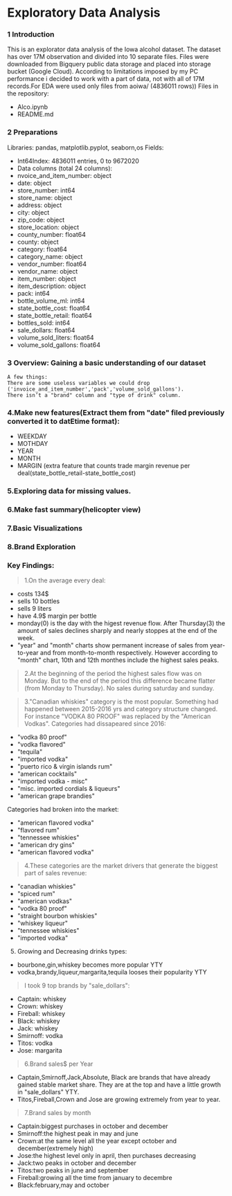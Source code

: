 #  Exploratory Data Analysis
### 1 Introduction
This is an explorator data analysis of the Iowa alcohol dataset. The dataset has over 17M  observation and divided into 10 separate files. Files were downloaded from Bigquery public data storage and placed into storage bucket (Google Cloud). According to limitations imposed by my PC performance i decided to work with a part of data, not with all of 17M records.For EDA were used only files from aoiwa/ (4836011 rows))
Files in the repository:
  - Alco.ipynb
  - README.md

### 2 Preparations
Libraries: pandas, matplotlib.pyplot, seaborn,os
Fields:
  - Int64Index: 4836011 entries, 0 to 9672020
  - Data columns (total 24 columns):
  - nvoice_and_item_number:    object
  - date:                       object
  - store_number:               int64
  - store_name:                 object
  - address:                    object
  - city:                       object
  - zip_code:                   object
  - store_location:             object
  - county_number:              float64
  - county:                     object
  - category:                   float64
  - category_name:              object
  - vendor_number:              float64
  - vendor_name:                object
  - item_number:                object
  - item_description:           object
  - pack:                       int64
  - bottle_volume_ml:           int64
  - state_bottle_cost:          float64
  - state_bottle_retail:        float64
  - bottles_sold:               int64
  - sale_dollars:               float64
  - volume_sold_liters:         float64
  - volume_sold_gallons:        float64
 
### 3 Overview: Gaining a basic understanding of our dataset
	A few things:
	There are some useless variables we could drop ('invoice_and_item_number','pack','volume_sold_gallons').
	There isn’t a "brand" column and "type of drink" column.

### 4.Make new features(Extract them from "date" filed previously converted it to datEtime format):
  - WEEKDAY
  - MOTHDAY
  - YEAR
  - MONTH
  - MARGIN (extra feature that counts trade margin revenue per deal(state_bottle_retail-state_bottle_cost)

### 5.Exploring data for missing values.
### 6.Make fast summary(helicopter view) 
### 7.Basic Visualizations
### 8.Brand Exploration
### Key Findings: 

 > 1.On the average every deal:
  - costs 134$
  - sells 10 bottles
  - sells 9 liters
  - have 4.9$ margin per bottle
  - monday(0) is the day with the higest revenue flow. After Thursday(3) the amount of sales declines sharply and nearly stoppes at the end of the week.
  - "year" and "month" charts show permanent increase of sales from year-to-year and from month-to-month respectively. However according to "month" chart, 10th and 12th monthes include the highest sales peaks.

> 2.At the beginning of the period the highest sales flow was on Monday. But to the end of the period this difference became flatter (from Monday to Thursday). No sales during saturday and sunday.

> 3."Canadian whiskies" category is the most popular. Something had happened between 2015-2016 yrs and category structure changed. For instance "VODKA 80 PROOF" was replaced by the "American Vodkas".
Categories had dissapeared since 2016:
  - "vodka 80 proof"
  - "vodka flavored"
  - "tequila"
  - "imported vodka"
  - "puerto rico & virgin islands rum"
  - "american cocktails"
  - "imported vodka - misc"
  - "misc. imported cordials & liqueurs"
  - "american grape brandies"

Categories had broken into the market:
  - "american flavored vodka"
  - "flavored rum"
  - "tennessee whiskies"
  - "american dry gins"
  - "american flavored vodka"

> 4.These categories are the market drivers that generate the biggest part of sales revenue:
  - "canadian whiskies"
  - "spiced rum"
  - "american vodkas"
  - "vodka 80 proof"
  - "straight bourbon whiskies"
  - "whiskey liqueur"
  - "tennessee whiskies"
  - "imported vodka"

5. Growing and Decreasing drinks types:
  - bourbone,gin,whiskey becomes more popular YTY
  - vodka,brandy,liqueur,margarita,tequila looses their popularity YTY


> I took 9 top brands by "sale_dollars":
  - Captain: whiskey
  - Crown: whiskey
  - Fireball: whiskey
  - Black: whiskey
  - Jack: whiskey
  - Smirnoff: vodka
  - Titos: vodka
  - Jose: margarita

> 6.Brand sales$ per Year
  - Captain,Smirnoff,Jack,Absolute, Black are brands that have already gained stable market share. They are at the top and have a little growth in "sale_dollars" YTY.
  - Titos,Fireball,Crown and Jose are growing extremely from year to year. 

> 7.Brand sales by month
  - Captain:biggest purchases in october and december
  - Smirnoff:the highest peak in may and june
  - Crown:at the same level all the year except october and december(extremely high)
  - Jose:the highest level only in april, then purchases decreasing
  - Jack:two peaks in october and december
  - Titos:two peaks in june and september
  - Fireball:growing all the time from january to decembre
  - Black:february,may and october 

